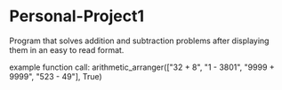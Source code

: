 # Personal-Project1

Program that solves addition and subtraction problems after displaying them in an easy to read format.

example function call:
arithmetic_arranger(["32 + 8", "1 - 3801", "9999 + 9999", "523 - 49"], True)
